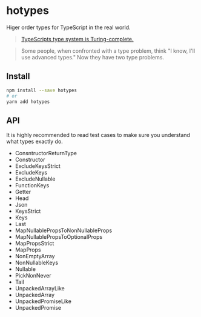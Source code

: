 # hotypes
Higer order types for TypeScript in the real world.

> [TypeScripts type system is Turing-complete.](https://github.com/microsoft/TypeScript/issues/14833)

> Some people, when confronted with a type problem, think "I know, I'll use advanced types." Now they have two type problems.

## Install

```sh
npm install --save hotypes
# or
yarn add hotypes
```

## API

It is highly recommended to read test cases to make sure you understand what types exactly do.

- ConsntructorReturnType
- Constructor
- ExcludeKeysStrict
- ExcludeKeys
- ExcludeNullable
- FunctionKeys
- Getter
- Head
- Json
- KeysStrict
- Keys
- Last
- MapNullablePropsToNonNullableProps
- MapNullablePropsToOptionalProps
- MapPropsStrict
- MapProps
- NonEmptyArray
- NonNullableKeys
- Nullable
- PickNonNever
- Tail
- UnpackedArrayLike
- UnpackedArray
- UnpackedPromiseLike
- UnpackedPromise
